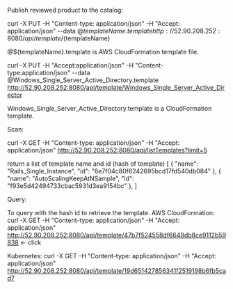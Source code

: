 Publish reviewed product to the catalog:

curl -X PUT -H "Content-type: application/json" -H "Accept: application/json" --data @${templateName}.template http://52.90.208.252:8080/api/template/${templateName}

@${templateName}.template is AWS CloudFormation template file. 

curl -X PUT -H "Accept:application/json" -H "Content-type:application/json" --data @Windows_Single_Server_Active_Directory.template http://52.90.208.252:8080/api/template/Windows_Single_Server_Active_Director

Windows_Single_Server_Active_Directory.template is a CloudFormation template. 

Scan:

curl -X GET -H "Content-type: application/json" -H "Accept: application/json" http://52.90.208.252:8080/api/listTemplates?limit=5

return a list of template name and id (hash of template)
[
    {
        "name": "Rails_Single_Instance",
        "id": "6e7f04c80f6242695bcd17fd540db084"
    },
    {
        "name": "AutoScalingKeepAtNSample",
        "id": "f93e5d42494733cbac5931d3ea9154bc"
    },
]

Query:

To query with the hash id to retrieve the template.
AWS CloudFormation:
curl -X GET -H "Content-type: application/json" -H "Accept: application/json" http://52.90.208.252:8080/api/template/47b7f524558df6648db8ce9112b59838 <- click

Kubernetes:
curl -X GET -H "Content-type: application/json" -H "Accept: application/json" http://52.90.208.252:8080/api/template/19d651427856341f2519198b6fb5cad7

